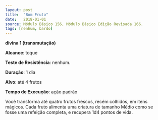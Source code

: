 ```yaml
---
layout: post
title:  "Bom Fruto"
date:   2018-01-01
source: Módulo Básico 156, Módulo Básico Edição Revisada 166.
tags: [nenhum, bardo]
---
```


**divina 1 (transmutação)**

**Alcance**: toque

**Teste de Resistência**: nenhum.

**Duração**: 1 dia

**Alvo**: até 4 frutos

**Tempo de Execução**: ação padrão

Você transforma até quatro frutos frescos, recém colhidos, em itens mágicos.
Cada fruto alimenta uma criatura de tamanho Médio como se fosse uma refeição completa, e recupera 1d4 pontos de vida.
